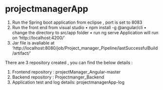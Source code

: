 # projectmanagerApp

1.	Run  the Spring boot application from eclipse  , port is set to 8083
2.	Run the front end  from visual studio
•	npm install  -g @angular/cli
•	change the  directory to src/app folder
•	run ng serve 
Application will run on ‘http://localhost:4200/’
3.	Jar file is avaliable at ‘http://localhost:8080/job/Project_manager_Pipeline/lastSuccessfulBuild/artifact/’



There are 3 repository created , you can find the below details :
1. Frontend repository : projectManager_Angular-master
2. Backend repository : Projectmanger_Backend
3. Application test and log details: projectmanagerApp-log
